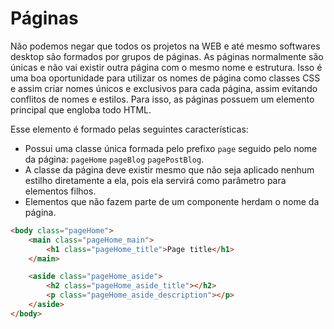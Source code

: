 # Páginas
Não podemos negar que todos os projetos na WEB e até mesmo softwares desktop são formados por grupos de páginas. As páginas normalmente são únicas e não vai existir outra página com o mesmo nome e estrutura. Isso é uma boa oportunidade para utilizar os nomes de página como classes CSS e assim criar nomes únicos e exclusivos para cada página, assim evitando conflitos de nomes e estilos. Para isso, as páginas possuem um elemento principal que engloba todo HTML.

Esse elemento é formado pelas seguintes características:
- Possui uma classe única formada pelo prefixo `page` seguido pelo nome da página: `pageHome` `pageBlog` `pagePostBlog`.
- A classe da página deve existir mesmo que não seja aplicado nenhum estilho diretamente a ela, pois ela servirá como parâmetro para elementos filhos.
- Elementos que não fazem parte de um componente herdam o nome da página.

```html
<body class="pageHome">
    <main class="pageHome_main">
		<h1 class="pageHome_title">Page title</h1>
    </main>

	<aside class="pageHome_aside">
		<h2 class="pageHome_aside_title"></h2>
		<p class="pageHome_aside_description"></p>
	</aside>
</body>
```